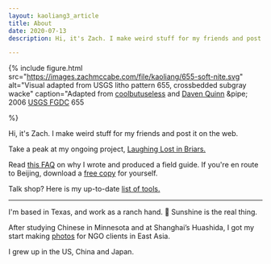 ```yaml
---
layout: kaoliang3_article
title: About 
date: 2020-07-13
description: Hi, it's Zach. I make weird stuff for my friends and post it on the web.

---
```



{% include figure.html
src="https://images.zachmccabe.com/file/kaoliang/655-soft-nite.svg"
alt="Visual adapted from USGS litho pattern 655, crossbedded subgray wacke"
caption="Adapted from [coolbutuseless][1] and [Daven Quinn][2] &pipe; 2006 [USGS FGDC][3] 655

[1]: https://github.com/coolbutuseless/svgpatternusgs
[2]: https://github.com/davenquinn/geologic-patterns/blob/master/docs/FGDC-documentation.md
[3]: https://ngmdb.usgs.gov/fgdc_gds/geolsymstd.php"
%}

<span class="lede">Hi, it's Zach. I make weird stuff for my friends and post it on the web.</span>

Take a peak at my ongoing project, [Laughing Lost in Briars.]

Read [this FAQ] on why I wrote and produced a field guide. If you're en route to Beijing, download a [free copy] for yourself.

Talk shop? Here is my up-to-date [list of tools.]

---

I'm based in Texas, and work as a ranch hand. 🍃 Sunshine is the real thing.

After studying Chinese in Minnesota and at Shanghai’s Huashida, I got my start making [photos] for NGO clients in East Asia.

I grew up in the US, China and Japan.



[Laughing Lost in Briars.]: https://www.zachmccabe.com/briars

[this FAQ]: https://www.zachmccabe.com/beijing/faq#why-is-this-book-free

[free copy]: https://www.zachmccabe.com/beijing

[list of tools.]: https://www.zachmccabe.com/tools

[photos]: https://www.zachmccabe.com/postcard
